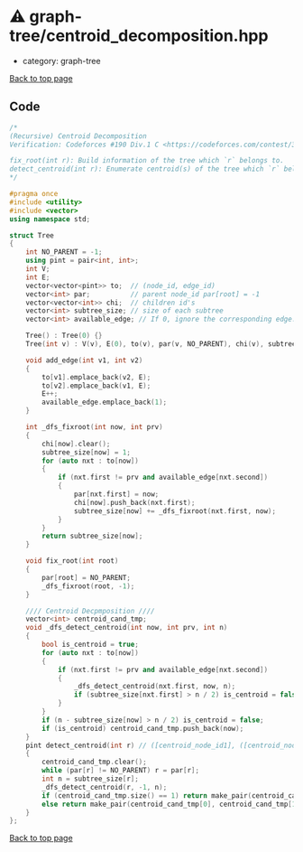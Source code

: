 <!-- mathjax config similar to math.stackexchange -->
<script type="text/javascript" async
  src="https://cdnjs.cloudflare.com/ajax/libs/mathjax/2.7.5/MathJax.js?config=TeX-MML-AM_CHTML">
</script>
<script type="text/x-mathjax-config">
  MathJax.Hub.Config({
    TeX: { equationNumbers: { autoNumber: "AMS" }},
    tex2jax: {
      inlineMath: [ ['$','$'] ],
      processEscapes: true
    },
    "HTML-CSS": { matchFontHeight: false },
    displayAlign: "left",
    displayIndent: "2em"
  });
</script>

<script type="text/javascript" src="https://cdnjs.cloudflare.com/ajax/libs/jquery/3.4.1/jquery.min.js"></script>
<script src="https://cdn.jsdelivr.net/npm/jquery-balloon-js@1.1.2/jquery.balloon.min.js" integrity="sha256-ZEYs9VrgAeNuPvs15E39OsyOJaIkXEEt10fzxJ20+2I=" crossorigin="anonymous"></script>
<script type="text/javascript" src="../../assets/js/copy-button.js"></script>
<link rel="stylesheet" href="../../assets/css/copy-button.css" />


# :warning: graph-tree/centroid_decomposition.hpp
* category: graph-tree


[Back to top page](../../index.html)



## Code
```cpp
/*
(Recursive) Centroid Decomposition
Verification: Codeforces #190 Div.1 C <https://codeforces.com/contest/321/submission/59093583>

fix_root(int r): Build information of the tree which `r` belongs to.
detect_centroid(int r): Enumerate centroid(s) of the tree which `r` belongs to.
*/

#pragma once
#include <utility>
#include <vector>
using namespace std;

struct Tree
{
    int NO_PARENT = -1;
    using pint = pair<int, int>;
    int V;
    int E;
    vector<vector<pint>> to;  // (node_id, edge_id)
    vector<int> par;          // parent node_id par[root] = -1
    vector<vector<int>> chi;  // children id's
    vector<int> subtree_size; // size of each subtree
    vector<int> available_edge; // If 0, ignore the corresponding edge.

    Tree() : Tree(0) {}
    Tree(int v) : V(v), E(0), to(v), par(v, NO_PARENT), chi(v), subtree_size(v) {}

    void add_edge(int v1, int v2)
    {
        to[v1].emplace_back(v2, E);
        to[v2].emplace_back(v1, E);
        E++;
        available_edge.emplace_back(1);
    }

    int _dfs_fixroot(int now, int prv)
    {
        chi[now].clear();
        subtree_size[now] = 1;
        for (auto nxt : to[now])
        {
            if (nxt.first != prv and available_edge[nxt.second])
            {
                par[nxt.first] = now;
                chi[now].push_back(nxt.first);
                subtree_size[now] += _dfs_fixroot(nxt.first, now);
            }
        }
        return subtree_size[now];
    }

    void fix_root(int root)
    {
        par[root] = NO_PARENT;
        _dfs_fixroot(root, -1);
    }

    //// Centroid Decpmposition ////
    vector<int> centroid_cand_tmp;
    void _dfs_detect_centroid(int now, int prv, int n)
    {
        bool is_centroid = true;
        for (auto nxt : to[now])
        {
            if (nxt.first != prv and available_edge[nxt.second])
            {
                _dfs_detect_centroid(nxt.first, now, n);
                if (subtree_size[nxt.first] > n / 2) is_centroid = false;
            }
        }
        if (n - subtree_size[now] > n / 2) is_centroid = false;
        if (is_centroid) centroid_cand_tmp.push_back(now);
    }
    pint detect_centroid(int r) // ([centroid_node_id1], ([centroid_node_id2]|-1))
    {
        centroid_cand_tmp.clear();
        while (par[r] != NO_PARENT) r = par[r];
        int n = subtree_size[r];
        _dfs_detect_centroid(r, -1, n);
        if (centroid_cand_tmp.size() == 1) return make_pair(centroid_cand_tmp[0], -1);
        else return make_pair(centroid_cand_tmp[0], centroid_cand_tmp[1]);
    }
};

```

[Back to top page](../../index.html)

